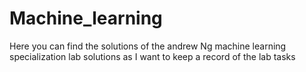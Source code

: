 # Machine_learning
Here you can find the solutions of the andrew Ng machine learning specialization lab solutions as I want to keep a record of the lab tasks
